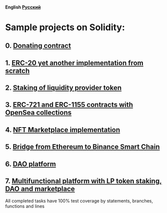 #### English [Русский](https://github.com/nikorgl/solidity/tree/main/README.ru.md)

# Sample projects on Solidity:
## 0. [Donating contract](https://github.com/nikorgl/solidity/tree/main/0_donates)
## 1. [ERC-20 yet another implementation from scratch](https://github.com/nikorgl/solidity/tree/main/1_ERC20)
## 2. [Staking of liquidity provider token](https://github.com/nikorgl/solidity/tree/main/2_staking)
## 3. [ERC-721 and ERC-1155 contracts with OpenSea collections](https://github.com/nikorgl/solidity/tree/main/3_nft)
## 4. [NFT Marketplace implementation](https://github.com/nikorgl/solidity/tree/main/4_marketplace)
## 5. [Bridge from Ethereum to Binance Smart Chain](https://github.com/nikorgl/solidity/tree/main/5_bridge)
## 6. [DAO platform](https://github.com/nikorgl/solidity/tree/main/6_dao)
## 7. [Multifunctional platform with LP token staking, DAO and marketplace](https://github.com/nikorgl/solidity/tree/main/7_platform)

All completed tasks have 100% test coverage by statements, branches, functions and lines
